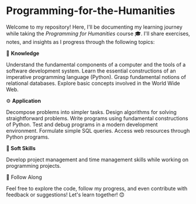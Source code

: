 # Programming-for-the-Humanities

Welcome to my repository! Here, I'll be documenting my learning journey while taking the _Programming for Humanities_ course 🎓. 
I'll share exercises, notes, and insights as I progress through the following topics:

📖 **Knowledge**

Understand the fundamental components of a computer and the tools of a software development system.
Learn the essential constructions of an imperative programming language (Python).
Grasp fundamental notions of relational databases.
Explore basic concepts involved in the World Wide Web.

⚙️ **Application**

Decompose problems into simpler tasks.
Design algorithms for solving straightforward problems.
Write programs using fundamental constructions of Python.
Test and debug programs in a modern development environment.
Formulate simple SQL queries.
Access web resources through Python programs.

**🤝 Soft Skills**

Develop project management and time management skills while working on programming projects.

🚀 Follow Along

Feel free to explore the code, follow my progress, and even contribute with feedback or suggestions! Let's learn together! 😊
